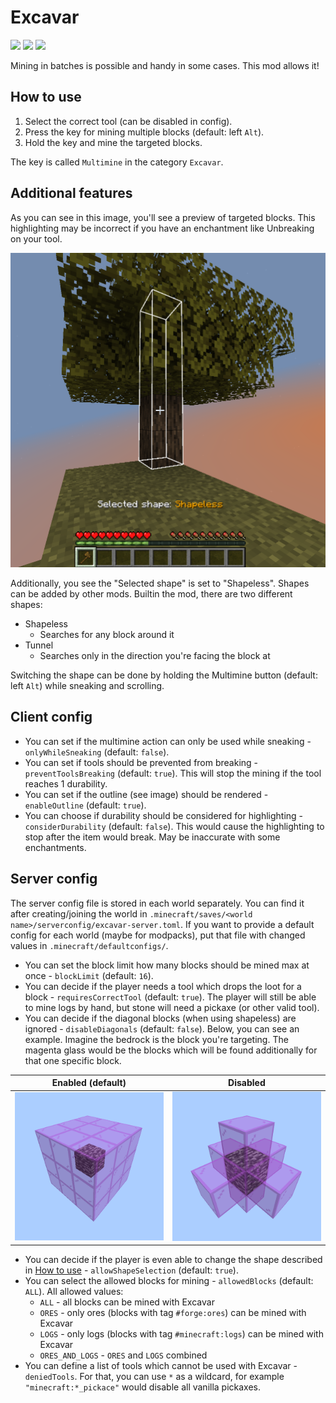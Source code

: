 # Excavar
[![](https://cf.way2muchnoise.eu/561528.svg?badge_style=flat)](https://www.curseforge.com/minecraft/mc-mods/excavar) 
[![](https://img.shields.io/modrinth/dt/excavar?color=00AF5C&label=%E3%85%A4&logo=modrinth&style=flat-square)](https://modrinth.com/mod/excavar) 
[![](https://img.shields.io/github/issues-raw/MelanX/Excavar?style=flat-square)](https://github.com/MelanX/Excavar)

Mining in batches is possible and handy in some cases. This mod allows it!

## How to use
1. Select the correct tool (can be disabled in config).
2. Press the key for mining multiple blocks (default: left `Alt`).
3. Hold the key and mine the targeted blocks.

The key is called `Multimine` in the category `Excavar`.

## Additional features
As you can see in this image, you'll see a preview of targeted blocks. This highlighting may be incorrect if you have
an enchantment like Unbreaking on your tool.

![](../assets/projects/excavar/highlighting.png)

Additionally, you see the "Selected shape" is set to "Shapeless". Shapes can be added by other mods. Builtin the mod, 
there are two different shapes:

- Shapeless
    - Searches for any block around it
- Tunnel
    - Searches only in the direction you're facing the block at

Switching the shape can be done by holding the Multimine button (default: left `Alt`) while sneaking and scrolling.

## Client config
- You can set if the multimine action can only be used while sneaking - `onlyWhileSneaking` (default: `false`).
- You can set if tools should be prevented from breaking - `preventToolsBreaking` (default: `true`). This will stop the
  mining if the tool reaches 1 durability.
- You can set if the outline (see image) should be rendered - `enableOutline` (default: `true`).
- You can choose if durability should be considered for highlighting - `considerDurability` (default: `false`). This would
  cause the highlighting to stop after the item would break. May be inaccurate with some enchantments.

## Server config
The server config file is stored in each world separately. You can find it after creating/joining the world in
`.minecraft/saves/<world name>/serverconfig/excavar-server.toml`. If you want to provide a default config for each world
(maybe for modpacks), put that file with changed values in `.minecraft/defaultconfigs/`.

- You can set the block limit how many blocks should be mined max at once - `blockLimit` (default: `16`).
- You can decide if the player needs a tool which drops the loot for a block - `requiresCorrectTool` (default: `true`).
  The player will still be able to mine logs by hand, but stone will need a pickaxe (or other valid tool).
- You can decide if the diagonal blocks (when using shapeless) are ignored - `disableDiagonals` (default: `false`).
  Below, you can see an example. Imagine the bedrock is the block you're targeting. The magenta glass would be the 
  blocks which will be found additionally for that one specific block.
  
| Enabled (default)                             | Disabled                                           |
|-----------------------------------------------|----------------------------------------------------|
| ![](../assets/projects/excavar/shapeless.png) | ![](../assets/projects/excavar/easy_shapeless.png) |

- You can decide if the player is even able to change the shape described in [How to use](#how-to-use) - 
  `allowShapeSelection` (default: `true`).
- You can select the allowed blocks for mining - `allowedBlocks` (default: `ALL`). All allowed values:
    - `ALL` - all blocks can be mined with Excavar
    - `ORES` - only ores (blocks with tag `#forge:ores`) can be mined with Excavar
    - `LOGS` - only logs (blocks with tag `#minecraft:logs`) can be mined with Excavar
    - `ORES_AND_LOGS` - `ORES` and `LOGS` combined
- You can define a list of tools which cannot be used with Excavar - `deniedTools`. For that, you can use `*` as a 
  wildcard, for example `"minecraft:*_pickace"` would disable all vanilla pickaxes.
